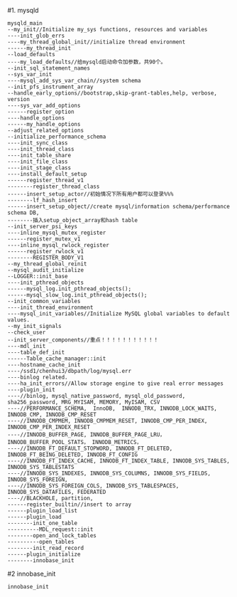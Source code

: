 #1. mysqld

	mysqld_main
	--my_init//Initialize my_sys functions, resources and variables
	----init_glob_errs
	----my_thread_global_init//initialize thread environment
	------my_thread_init
	--load_defaults
	----my_load_defaults//给mysqld启动命令加参数，共90个。
	--init_sql_statement_names
	--sys_var_init
	----mysql_add_sys_var_chain//system schema
	--init_pfs_instrument_array
	--handle_early_options//bootstrap,skip-grant-tables,help, verbose, version
	----sys_var_add_options
	------register_option
	----handle_options
	------my_handle_options
	--adjust_related_options
	--initialize_performance_schema
	----init_sync_class
	----init_thread_class
	----init_table_share
	----init_file_class
	----init_stage_class
	----install_default_setup
	------register_thread_v1
	--------register_thread_class
	------insert_setup_actor//初始情况下所有用户都可以登录%%%
	--------lf_hash_insert
	------insert_setup_object//create mysql/information schema/performance schema DB, 
	--------插入setup_object_array和hash table
	--init_server_psi_keys
	----inline_mysql_mutex_register
	------register_mutex_v1
	----inline_mysql_rwlock_register
	------register_rwlock_v1
	--------REGISTER_BODY_V1
	--my_thread_global_reinit
	--mysql_audit_initialize
	--LOGGER::init_base
	----init_pthread_objects
	------mysql_log.init_pthread_objects();
	------mysql_slow_log.init_pthread_objects();
	--init_common_variables
	----init_thread_environment
	----mysql_init_variables//Initialize MySQL global variables to default values.
	--my_init_signals
	--check_user
	--init_server_components//重点！！！！！！！！！！！
	----mdl_init
	----table_def_init
	------Table_cache_manager::init
	----hostname_cache_init
	----/ssd1/chenhui3/dbpath/log/mysql.err
	----binlog related.
	----ha_init_errors//Allow storage engine to give real error messages
	----plugin_init
	----//binlog, mysql_native_password, mysql_old_password, sha256_password, MRG_MYISAM, MEMORY, MyISAM, CSV
	----//PERFORMANCE_SCHEMA,  InnoDB,  INNODB_TRX, INNODB_LOCK_WAITS, INNODB_CMP, INNODB_CMP_RESET
	----//INNODB_CMPMEM, INNODB_CMPMEM_RESET, INNODB_CMP_PER_INDEX, INNODB_CMP_PER_INDEX_RESET
	----//INNODB_BUFFER_PAGE, INNODB_BUFFER_PAGE_LRU，INNODB_BUFFER_POOL_STATS， INNODB_METRICS，
	----//INNODB_FT_DEFAULT_STOPWORD, INNODB_FT_DELETED, INNODB_FT_BEING_DELETED, INNODB_FT_CONFIG
	----//INNODB_FT_INDEX_CACHE, INNODB_FT_INDEX_TABLE, INNODB_SYS_TABLES, INNODB_SYS_TABLESTATS
	----//INNODB_SYS_INDEXES, INNODB_SYS_COLUMNS, INNODB_SYS_FIELDS, INNODB_SYS_FOREIGN, 
	----//INNODB_SYS_FOREIGN_COLS, INNODB_SYS_TABLESPACES, INNODB_SYS_DATAFILES, FEDERATED
	----//BLACKHOLE, partition, 
	------register_builtin//insert to array
	------plugin_load_list
	------plugin_load
	--------init_one_table
	----------MDL_request::init
	--------open_and_lock_tables
	----------open_tables
	--------init_read_record
	------plugin_initialize
	--------innobase_init
	
	
	
#2 innobase_init

	innobase_init
	
	
	
	
	